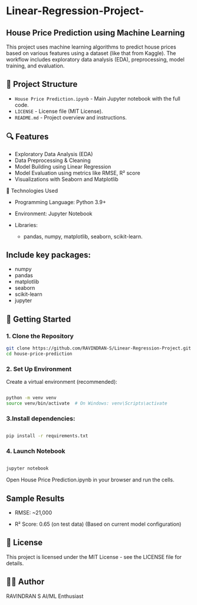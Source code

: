 # Linear-Regression-Project-
## House Price Prediction using Machine Learning

This project uses machine learning algorithms to predict house prices based on various features using a dataset (like that from Kaggle). The workflow includes exploratory data analysis (EDA), preprocessing, model training, and evaluation.

## 📂 Project Structure

- `House Price Prediction.ipynb` - Main Jupyter notebook with the full code.
- `LICENSE` - License file (MIT License).
- `README.md` - Project overview and instructions.

## 🔍 Features

- Exploratory Data Analysis (EDA)
- Data Preprocessing & Cleaning
- Model Building using Linear Regression
- Model Evaluation using metrics like RMSE, R² score
- Visualizations with Seaborn and Matplotlib

🔧 Technologies Used
- Programming Language: Python 3.9+

- Environment: Jupyter Notebook

- Libraries:

  - pandas, numpy, matplotlib, seaborn, scikit-learn.

## Include key packages:

- numpy
- pandas
- matplotlib
- seaborn
- scikit-learn
- jupyter
## 🚀 Getting Started

### 1. Clone the Repository

```bash
git clone https://github.com/RAVINDRAN-S/Linear-Regression-Project.git
cd house-price-prediction
```
### 2. Set Up Environment
Create a virtual environment (recommended):

```bash

python -m venv venv
source venv/bin/activate  # On Windows: venv\Scripts\activate
```
### 3.Install dependencies:

```bash

pip install -r requirements.txt
```
### 4. Launch Notebook
```bash

jupyter notebook
```
Open House Price Prediction.ipynb in your browser and run the cells.


## Sample Results
- RMSE: ~21,000

- R² Score: 0.65 (on test data)
(Based on current model configuration)

## 📃 License
This project is licensed under the MIT License - see the LICENSE file for details.

## 🙋‍♂️ Author
RAVINDRAN S
AI/ML Enthusiast 
